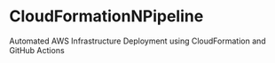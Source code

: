 # CloudFormationNPipeline
Automated AWS Infrastructure Deployment using CloudFormation and GitHub Actions
